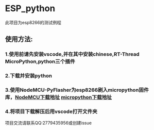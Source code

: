 # ESP_python
此项目为esp8266的测试例程

## 使用方法:

### 1.使用前请先安装vscode,并在其中安装chinese,RT-Thread MicroPython,python三个插件

### 2.下载并安装python

### 3.使用NodeMCU-PyFlasher为esp8266刷入micropython固件库，[NodeMCU下载地址](https://github.com/marcelstoer/nodemcu-pyflasher/releases/tag/v5.0.0)  [micropython下载地址](https://micropython.org/download/)

### 4.将项目下载解压后用vscode打开文件夹


项目交流请联系QQ:2779435956或创建issue
